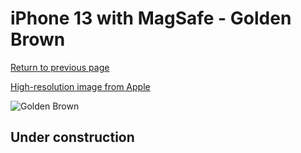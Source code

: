 # iPhone 13 with MagSafe - Golden Brown

[Return to previous page](/iphone_13)

[High-resolution image from Apple](https://store.storeimages.cdn-apple.com/8756/as-images.apple.com/is/MM103?wid=4500&hei=4500&fmt=png)

<div style="width: 500px"><img src="/almost_uncompressed/MM103.webp" alt="Golden Brown"></div>

## Under construction
